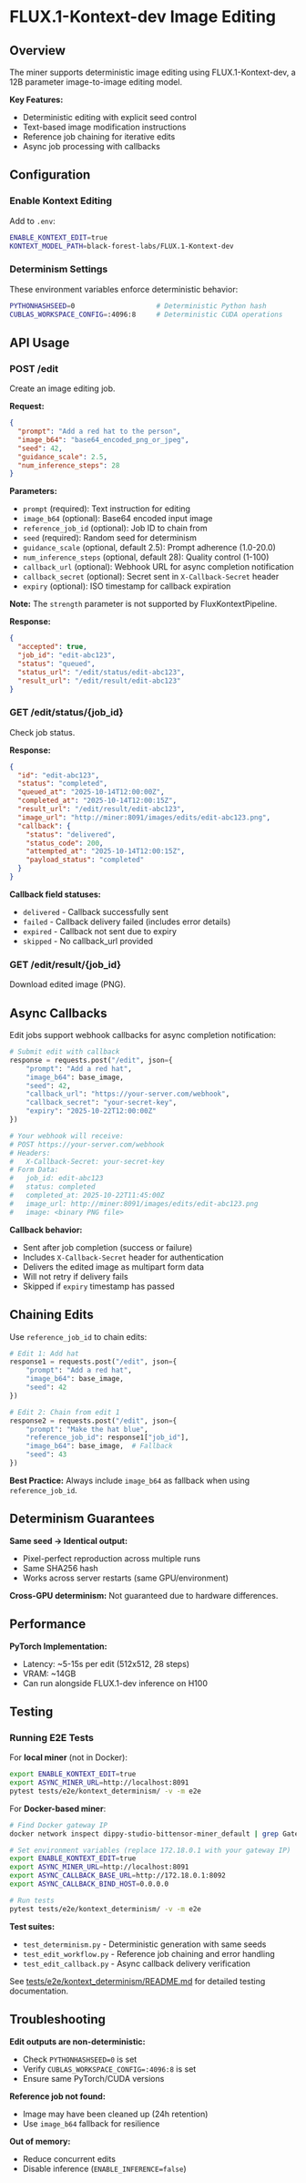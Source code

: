 # FLUX.1-Kontext-dev Image Editing

## Overview

The miner supports deterministic image editing using FLUX.1-Kontext-dev, a 12B parameter image-to-image editing model.

**Key Features:**
- Deterministic editing with explicit seed control
- Text-based image modification instructions
- Reference job chaining for iterative edits
- Async job processing with callbacks

## Configuration

### Enable Kontext Editing

Add to `.env`:

```bash
ENABLE_KONTEXT_EDIT=true
KONTEXT_MODEL_PATH=black-forest-labs/FLUX.1-Kontext-dev
```

### Determinism Settings

These environment variables enforce deterministic behavior:

```bash
PYTHONHASHSEED=0                    # Deterministic Python hash
CUBLAS_WORKSPACE_CONFIG=:4096:8     # Deterministic CUDA operations
```

## API Usage

### POST /edit

Create an image editing job.

**Request:**

```json
{
  "prompt": "Add a red hat to the person",
  "image_b64": "base64_encoded_png_or_jpeg",
  "seed": 42,
  "guidance_scale": 2.5,
  "num_inference_steps": 28
}
```

**Parameters:**

- `prompt` (required): Text instruction for editing
- `image_b64` (optional): Base64 encoded input image
- `reference_job_id` (optional): Job ID to chain from
- `seed` (required): Random seed for determinism
- `guidance_scale` (optional, default 2.5): Prompt adherence (1.0-20.0)
- `num_inference_steps` (optional, default 28): Quality control (1-100)
- `callback_url` (optional): Webhook URL for async completion notification
- `callback_secret` (optional): Secret sent in `X-Callback-Secret` header
- `expiry` (optional): ISO timestamp for callback expiration

**Note:** The `strength` parameter is not supported by FluxKontextPipeline.

**Response:**

```json
{
  "accepted": true,
  "job_id": "edit-abc123",
  "status": "queued",
  "status_url": "/edit/status/edit-abc123",
  "result_url": "/edit/result/edit-abc123"
}
```

### GET /edit/status/{job_id}

Check job status.

**Response:**

```json
{
  "id": "edit-abc123",
  "status": "completed",
  "queued_at": "2025-10-14T12:00:00Z",
  "completed_at": "2025-10-14T12:00:15Z",
  "result_url": "/edit/result/edit-abc123",
  "image_url": "http://miner:8091/images/edits/edit-abc123.png",
  "callback": {
    "status": "delivered",
    "status_code": 200,
    "attempted_at": "2025-10-14T12:00:15Z",
    "payload_status": "completed"
  }
}
```

**Callback field statuses:**
- `delivered` - Callback successfully sent
- `failed` - Callback delivery failed (includes error details)
- `expired` - Callback not sent due to expiry
- `skipped` - No callback_url provided

### GET /edit/result/{job_id}

Download edited image (PNG).

## Async Callbacks

Edit jobs support webhook callbacks for async completion notification:

```python
# Submit edit with callback
response = requests.post("/edit", json={
    "prompt": "Add a red hat",
    "image_b64": base_image,
    "seed": 42,
    "callback_url": "https://your-server.com/webhook",
    "callback_secret": "your-secret-key",
    "expiry": "2025-10-22T12:00:00Z"
})

# Your webhook will receive:
# POST https://your-server.com/webhook
# Headers:
#   X-Callback-Secret: your-secret-key
# Form Data:
#   job_id: edit-abc123
#   status: completed
#   completed_at: 2025-10-22T11:45:00Z
#   image_url: http://miner:8091/images/edits/edit-abc123.png
#   image: <binary PNG file>
```

**Callback behavior:**
- Sent after job completion (success or failure)
- Includes `X-Callback-Secret` header for authentication
- Delivers the edited image as multipart form data
- Will not retry if delivery fails
- Skipped if `expiry` timestamp has passed

## Chaining Edits

Use `reference_job_id` to chain edits:

```python
# Edit 1: Add hat
response1 = requests.post("/edit", json={
    "prompt": "Add a red hat",
    "image_b64": base_image,
    "seed": 42
})

# Edit 2: Chain from edit 1
response2 = requests.post("/edit", json={
    "prompt": "Make the hat blue",
    "reference_job_id": response1["job_id"],
    "image_b64": base_image,  # Fallback
    "seed": 43
})
```

**Best Practice:** Always include `image_b64` as fallback when using `reference_job_id`.

## Determinism Guarantees

**Same seed → Identical output:**

- Pixel-perfect reproduction across multiple runs
- Same SHA256 hash
- Works across server restarts (same GPU/environment)

**Cross-GPU determinism:** Not guaranteed due to hardware differences.

## Performance

**PyTorch Implementation:**
- Latency: ~5-15s per edit (512x512, 28 steps)
- VRAM: ~14GB
- Can run alongside FLUX.1-dev inference on H100

## Testing

### Running E2E Tests

For **local miner** (not in Docker):

```bash
export ENABLE_KONTEXT_EDIT=true
export ASYNC_MINER_URL=http://localhost:8091
pytest tests/e2e/kontext_determinism/ -v -m e2e
```

For **Docker-based miner**:

```bash
# Find Docker gateway IP
docker network inspect dippy-studio-bittensor-miner_default | grep Gateway

# Set environment variables (replace 172.18.0.1 with your gateway IP)
export ENABLE_KONTEXT_EDIT=true
export ASYNC_MINER_URL=http://localhost:8091
export ASYNC_CALLBACK_BASE_URL=http://172.18.0.1:8092
export ASYNC_CALLBACK_BIND_HOST=0.0.0.0

# Run tests
pytest tests/e2e/kontext_determinism/ -v -m e2e
```

**Test suites:**
- `test_determinism.py` - Deterministic generation with same seeds
- `test_edit_workflow.py` - Reference job chaining and error handling
- `test_edit_callback.py` - Async callback delivery verification

See [tests/e2e/kontext_determinism/README.md](../tests/e2e/kontext_determinism/README.md) for detailed testing documentation.

## Troubleshooting

**Edit outputs are non-deterministic:**
- Check `PYTHONHASHSEED=0` is set
- Verify `CUBLAS_WORKSPACE_CONFIG=:4096:8` is set
- Ensure same PyTorch/CUDA versions

**Reference job not found:**
- Image may have been cleaned up (24h retention)
- Use `image_b64` fallback for resilience

**Out of memory:**
- Reduce concurrent edits
- Disable inference (`ENABLE_INFERENCE=false`)
